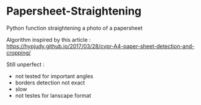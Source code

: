 # Papersheet-Straightening
Python function straightening a photo of a papersheet

Algorithm inspired by this article : https://hypjudy.github.io/2017/03/28/cvpr-A4-paper-sheet-detection-and-cropping/

Still unperfect :
- not tested for important angles
- borders detection not exact
- slow
- not testes for lanscape format
